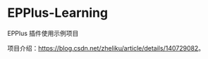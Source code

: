 # EPPlus-Learning
 EPPlus 插件使用示例项目

项目介绍：<https://blog.csdn.net/zheliku/article/details/140729082>。
